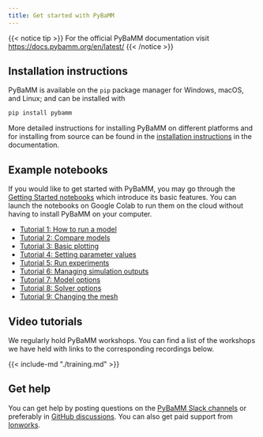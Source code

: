 ```yaml
---
title: Get started with PyBaMM
---
```


{{< notice tip >}}
For the official PyBaMM documentation visit https://docs.pybamm.org/en/latest/
{{< /notice >}}

## Installation instructions

PyBaMM is available on the `pip` package manager for Windows, macOS, and Linux; and can be installed with

```bash
pip install pybamm
```

More detailed instructions for installing PyBaMM on different platforms and for installing from source can be found in the [installation instructions](https://docs.pybamm.org/en/latest/source/user_guide/installation/index.html) in the documentation.

## Example notebooks

If you would like to get started with PyBaMM, you may go through the [Getting Started notebooks](https://github.com/pybamm-team/PyBaMM/tree/develop/examples/) which introduce its basic features. You can launch the notebooks on Google Colab to run them on the cloud without having to install PyBaMM on your computer.

- [Tutorial 1: How to run a model](https://colab.research.google.com/github/pybamm-team/PyBaMM/blob/main/examples/notebooks/Getting%20Started/Tutorial%201%20-%20How%20to%20run%20a%20model.ipynb)
- [Tutorial 2: Compare models](https://colab.research.google.com/github/pybamm-team/PyBaMM/blob/main/examples/notebooks/Getting%20Started/Tutorial%202%20-%20Compare%20models.ipynb)
- [Tutorial 3: Basic plotting](https://colab.research.google.com/github/pybamm-team/PyBaMM/blob/main/examples/notebooks/Getting%20Started/Tutorial%203%20-%20Basic%20plotting.ipynb)
- [Tutorial 4: Setting parameter values](https://colab.research.google.com/github/pybamm-team/PyBaMM/blob/main/examples/notebooks/Getting%20Started/Tutorial%204%20-%20Setting%20parameter%20values.ipynb)
- [Tutorial 5: Run experiments](https://colab.research.google.com/github/pybamm-team/PyBaMM/blob/main/examples/notebooks/Getting%20Started/Tutorial%205%20-%20Run%20experiments.ipynb)
- [Tutorial 6: Managing simulation outputs](https://colab.research.google.com/github/pybamm-team/PyBaMM/blob/main/examples/notebooks/Getting%20Started/Tutorial%206%20-%20Managing%20simulation%20outputs.ipynb)
- [Tutorial 7: Model options](https://colab.research.google.com/github/pybamm-team/PyBaMM/blob/main/examples/notebooks/Getting%20Started/Tutorial%207%20-%20Model%20options.ipynb)
- [Tutorial 8: Solver options](https://colab.research.google.com/github/pybamm-team/PyBaMM/blob/main/examples/notebooks/Getting%20Started/Tutorial%208%20-%20Solver%20options.ipynb)
- [Tutorial 9: Changing the mesh](https://colab.research.google.com/github/pybamm-team/PyBaMM/blob/main/examples/notebooks/Getting%20Started/Tutorial%209%20-%20Changing%20the%20mesh.ipynb)

## Video tutorials

We regularly hold PyBaMM workshops. You can find a list of the workshops we have held with links to the corresponding recordings below.

<!-- Shortcode for rendering the Training markdown page, change it to edit this section -->

{{< include-md "./training.md" >}}

## Get help

You can get help by posting questions on the [PyBaMM Slack channels](/slack/) or preferably in [GitHub discussions](https://github.com/pybamm-team/PyBaMM/discussions). You can also get paid support from [Ionworks](https://ion-works.com/services).
